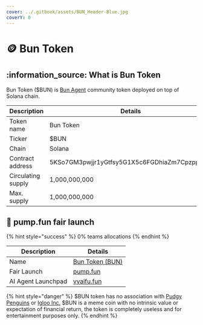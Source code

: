 ```yaml
---
cover: ../.gitbook/assets/BUN_Header-Blue.jpg
coverY: 0
---
```


# 🪙 Bun Token

## :information\_source: What is Bun Token

Bun Token ($BUN) is [Bun Agent](https://vvaifu.fun/character/6772d024ec7e994f9e2e374a) community token deployed on top of Solana chain.

| Description        | Details                                      |
| ------------------ | -------------------------------------------- |
| Token name         | Bun Token                                    |
| Ticker             | $BUN                                         |
| Chain              | Solana                                       |
| Contract address   | 5KSo7GM3pwjjr1yGtfsy5G1X5c6FGDhiaZm7Cpzppump |
| Circulating supply | 1,000,000,000                                |
| Max. supply        | 1,000,000,000                                |

## 💊 pump.fun fair launch

{% hint style="success" %}
0% teams allocations
{% endhint %}

| Description        | Details                                                                                  |
| ------------------ | ---------------------------------------------------------------------------------------- |
| Name               | [Bun Token (BUN)](https://solscan.io/token/5KSo7GM3pwjjr1yGtfsy5G1X5c6FGDhiaZm7Cpzppump) |
| Fair Launch        | [pump.fun](https://pump.fun/coin/5KSo7GM3pwjjr1yGtfsy5G1X5c6FGDhiaZm7Cpzppump)           |
| AI Agent Launchpad | [vvaifu.fun](https://vvaifu.fun/character/6772d024ec7e994f9e2e374a)                      |

{% hint style="danger" %}
$BUN token has no association with [Pudgy Penguins](https://x.com/pudgypenguins) or [Igloo Inc.](https://x.com/IglooInc) $BUN is a meme coin with no intrinsic value or expectation of financial return, the token is completely useless and for entertainment purposes only.
{% endhint %}
